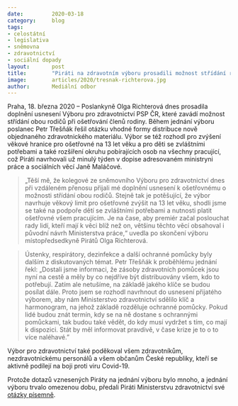 ```yaml
---
date:         2020-03-18
category:     blog
tags:         
- celostátní 
- legislativa 
- sněmovna 
- zdravotnictví
- sociální dopady
layout:       post
title:        "Piráti na zdravotním výboru prosadili možnost střídání rodičů během domácího ošetřování"
image:        articles/2020/tresnak-richterova.jpg
author:       Mediální odbor
--- 
```




Praha, 18. března 2020 – Poslankyně Olga Richterová dnes prosadila doplnění usnesení Výboru pro zdravotnictví PSP ČR, které zavádí možnost střídání obou rodičů při ošetřování členů rodiny. Během jednání výboru poslanec Petr Třešňák řešil otázku vhodné formy distribuce nově objednaného zdravotnického materiálu. Výbor se též rozhodl pro zvýšení věkové hranice pro ošetřovné na 13 let věku a pro děti se zvláštními potřebami a také rozšíření okruhu pobírajících osob na všechny pracující, což Piráti navrhovali už minulý týden v dopise adresovaném ministryni práce a sociálních věcí Janě Maláčové. 

> „Těší mě, že kolegové ze sněmovního Výboru pro zdravotnictví dnes při vzdáleném přenosu přijali mé doplnění usnesení k ošetřovnému o možnosti střídání obou rodičů. Stejně tak je potěšující, že výbor navrhuje věkový limit pro ošetřovné zvýšit na 13 let věku, shodli jsme se také na podpoře dětí se zvláštními potřebami a nutnosti platit ošetřovné všem pracujícím. Je na čase, aby premiér začal poslouchat rady lidí, kteří mají k věci blíž než on, většinu těchto věcí obsahoval i původní návrh Ministerstva práce,“ uvedla po skončení výboru místopředsedkyně Pirátů Olga Richterová.

> Ústenky, respirátory, dezinfekce a další ochranné pomůcky byly dalším z diskutovaných témat. Petr Třešňák k proběhlému jednání řekl: „Dostali jsme informaci, že zásoby zdravotních pomůcek jsou nyní na cestě a měly by co nejdříve být distribuovány všem, kdo to potřebují. Zatím ale netušíme, na základě jakého klíče se budou posílat dále. Proto jsem se rozhodl navrhnout do usnesení přijatého výborem, aby nám Ministerstvo zdravotnictví sdělilo klíč a harmonogram, na jehož základě rozděluje ochranné pomůcky. Pokud lidé budou znát termín, kdy se na ně dostane s ochrannými pomůckami, tak budou také vědět, do kdy musí vydržet s tím, co mají k dispozici. Stát by měl informovat pravdivě,  v čase krize je to o to více naléhavé.”

Výbor pro zdravotnictví také poděkoval všem zdravotníkům, nezdravotnickému personálů a všem občanům České republiky, kteří se aktivně podílejí na boji proti viru Covid-19.

Protože dotazů vznesených Piráty na jednání výboru bylo mnoho, a jednání výboru trvalo omezenou dobu, předali Piráti Ministerstvu zdravotnictví své [otázky písemně](https://pirati.cz/assets/pdf/dotazy-mzd-tresnak.pdf).
